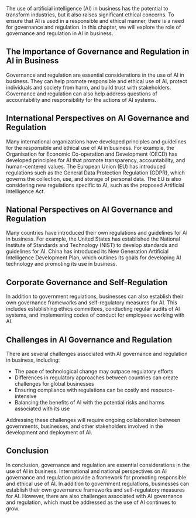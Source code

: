 
The use of artificial intelligence (AI) in business has the potential to transform industries, but it also raises significant ethical concerns. To ensure that AI is used in a responsible and ethical manner, there is a need for governance and regulation. In this chapter, we will explore the role of governance and regulation in AI in business.

The Importance of Governance and Regulation in AI in Business
-------------------------------------------------------------

Governance and regulation are essential considerations in the use of AI in business. They can help promote responsible and ethical use of AI, protect individuals and society from harm, and build trust with stakeholders. Governance and regulation can also help address questions of accountability and responsibility for the actions of AI systems.

International Perspectives on AI Governance and Regulation
----------------------------------------------------------

Many international organizations have developed principles and guidelines for the responsible and ethical use of AI in business. For example, the Organisation for Economic Co-operation and Development (OECD) has developed principles for AI that promote transparency, accountability, and human-centered values. The European Union (EU) has introduced regulations such as the General Data Protection Regulation (GDPR), which governs the collection, use, and storage of personal data. The EU is also considering new regulations specific to AI, such as the proposed Artificial Intelligence Act.

National Perspectives on AI Governance and Regulation
-----------------------------------------------------

Many countries have introduced their own regulations and guidelines for AI in business. For example, the United States has established the National Institute of Standards and Technology (NIST) to develop standards and guidelines for AI. China has introduced its New Generation Artificial Intelligence Development Plan, which outlines its goals for developing AI technology and promoting its use in business.

Corporate Governance and Self-Regulation
----------------------------------------

In addition to government regulations, businesses can also establish their own governance frameworks and self-regulatory measures for AI. This includes establishing ethics committees, conducting regular audits of AI systems, and implementing codes of conduct for employees working with AI.

Challenges in AI Governance and Regulation
------------------------------------------

There are several challenges associated with AI governance and regulation in business, including:

* The pace of technological change may outpace regulatory efforts
* Differences in regulatory approaches between countries can create challenges for global businesses
* Ensuring compliance with regulations can be costly and resource-intensive
* Balancing the benefits of AI with the potential risks and harms associated with its use

Addressing these challenges will require ongoing collaboration between governments, businesses, and other stakeholders involved in the development and deployment of AI.

Conclusion
----------

In conclusion, governance and regulation are essential considerations in the use of AI in business. International and national perspectives on AI governance and regulation provide a framework for promoting responsible and ethical use of AI. In addition to government regulations, businesses can establish their own governance frameworks and self-regulatory measures for AI. However, there are also challenges associated with AI governance and regulation, which must be addressed as the use of AI continues to grow.
